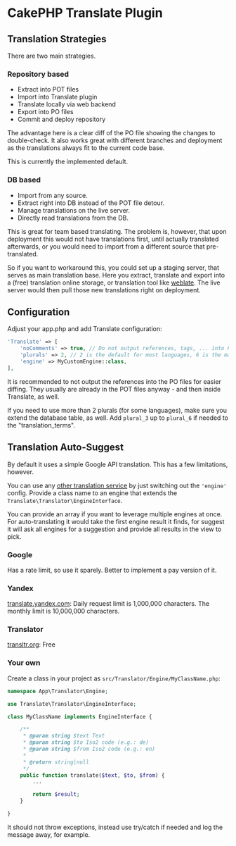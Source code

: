 # CakePHP Translate Plugin

## Translation Strategies
There are two main strategies.

### Repository based
- Extract into POT files
- Import into Translate plugin
- Translate locally via web backend
- Export into PO files
- Commit and deploy repository

The advantage here is a clear diff of the PO file showing the changes to double-check.
It also works great with different branches and deployment as the translations always fit to the current code base.

This is currently the implemented default.

### DB based
- Import from any source.
- Extract right into DB instead of the POT file detour.
- Manage translations on the live server.
- Directly read translations from the DB.

This is great for team based translating.
The problem is, however, that upon deployment this would not have translations first, until actually translated afterwards,
or you would need to import from a different source that pre-translated.

So if you want to workaround this, you could set up a staging server, that serves as main translation base.
Here you extract, translate and export into a (free) translation online storage, or translation tool like [weblate](https://docs.weblate.org/en/latest/about.html).
The live server would then pull those new translations right on deployment.

## Configuration
Adjust your app.php and add Translate configuration: 
```php
'Translate' => [
	'noComments' => true, // Do not output references, tags, ... into PO files
	'plurals' => 2, // 2 is the default for most languages, 6 is the max
	'engine' => MyCustomEngine::class,
],
```

It is recommended to not output the references into the PO files for easier diffing.
They usually are already in the POT files anyway - and then inside Translate, as well.

If you need to use more than 2 plurals (for some languages), make sure you extend the database table, as well.
Add `plural_3` up to `plural_6` if needed to the "translation_terms".

## Translation Auto-Suggest

By default it uses a simple Google API translation.
This has a few limitations, however.

You can use any [other translation service](https://www.programmableweb.com/news/63-translation-apis-bing-google-translate-and-google-ajax-language/2013/01/15) by just switching out the `'engine'` config. 
Provide a class name to an engine that extends the `Translate\Translator\EngineInterface`.

You can provide an array if you want to leverage multiple engines at once.
For auto-translating it would take the first engine result it finds, for suggest it will ask all engines for a suggestion and provide all results in the view to pick.

### Google
Has a rate limit, so use it sparely.
Better to implement a pay version of it.

### Yandex
[translate.yandex.com](http://translate.yandex.com/):
Daily request limit is 1,000,000 characters. The monthly limit is 10,000,000 characters. 

### Translator
[transltr.org](http://transltr.org/Developers): Free

### Your own
Create a class in your project as `src/Translator/Engine/MyClassName.php`:
```php
namespace App\Translator\Engine;

use Translate\Translator\EngineInterface;

class MyClassName implements EngineInterface {

	/**
	 * @param string $text Text
	 * @param string $to Iso2 code (e.g.: de)
	 * @param string $from Iso2 code (e.g.: en)
	 *
	 * @return string|null
	 */
	public function translate($text, $to, $from) {
		...

		return $result;
	}

}
```
It should not throw exceptions, instead use try/catch if needed and log the message away, for example.
